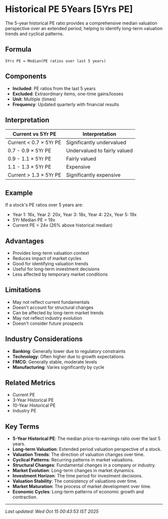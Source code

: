 # Historical PE 5Years [5Yrs PE]

The 5-year historical PE ratio provides a comprehensive median valuation perspective over an extended period, helping to identify long-term valuation trends and cyclical patterns.

## Formula
```text
5Yrs PE = Median(PE ratios over last 5 years)
```

## Components
- **Included**: PE ratios from the last 5 years
- **Excluded**: Extraordinary items, one-time gains/losses
- **Unit**: Multiple (times)
- **Frequency**: Updated quarterly with financial results

## Interpretation
| Current vs 5Yr PE | Interpretation |
|-------------------|----------------|
| Current < 0.7 × 5Yr PE | Significantly undervalued |
| 0.7 - 0.9 × 5Yr PE | Undervalued to fairly valued |
| 0.9 - 1.1 × 5Yr PE | Fairly valued |
| 1.1 - 1.3 × 5Yr PE | Expensive |
| Current > 1.3 × 5Yr PE | Significantly expensive |

## Example
If a stock's PE ratios over 5 years are:
- Year 1: 16x, Year 2: 20x, Year 3: 18x, Year 4: 22x, Year 5: 19x
- 5Yr Median PE = 19x
- Current PE = 24x (26% above historical median)

## Advantages
- Provides long-term valuation context
- Reduces impact of market cycles
- Good for identifying valuation trends
- Useful for long-term investment decisions
- Less affected by temporary market conditions

## Limitations
- May not reflect current fundamentals
- Doesn't account for structural changes
- Can be affected by long-term market trends
- May not reflect industry evolution
- Doesn't consider future prospects

## Industry Considerations
- **Banking**: Generally lower due to regulatory constraints
- **Technology**: Often higher due to growth expectations
- **FMCG**: Generally stable, moderate levels
- **Manufacturing**: Varies significantly by cycle

## Related Metrics
- Current PE
- 3-Year Historical PE
- 10-Year Historical PE
- Industry PE

## Key Terms
- **5-Year Historical PE**: The median price-to-earnings ratio over the last 5 years.
- **Long-term Valuation**: Extended period valuation perspective of a stock.
- **Valuation Trends**: The direction of valuation changes over time.
- **Cyclical Patterns**: Recurring patterns in market valuations.
- **Structural Changes**: Fundamental changes in a company or industry.
- **Market Evolution**: Long-term changes in market dynamics.
- **Investment Horizon**: The time period for investment decisions.
- **Valuation Stability**: The consistency of valuations over time.
- **Market Maturation**: The process of market development over time.
- **Economic Cycles**: Long-term patterns of economic growth and contraction.

---
*Last updated: Wed Oct 15 00:43:53 IST 2025*
